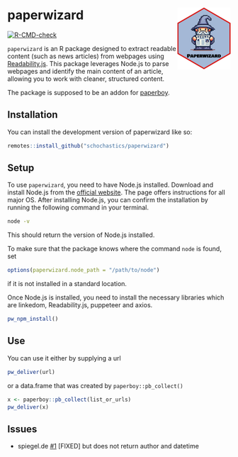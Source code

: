 
# paperwizard <img src="man/figures/logo.png" align="right" height="139" alt="" />

<!-- badges: start -->
[![R-CMD-check](https://github.com/schochastics/paperwizard/actions/workflows/R-CMD-check.yaml/badge.svg)](https://github.com/schochastics/paperwizard/actions/workflows/R-CMD-check.yaml)
<!-- badges: end -->

`paperwizard` is an R package designed to extract readable content (such as news
articles) from webpages using
[Readability.js](https://github.com/mozilla/readability). This package leverages
Node.js to parse webpages and identify the main content of an article, allowing
you to work with cleaner, structured content.

The package is supposed to be an addon for [paperboy](https://github.com/jbgruber/paperboy).

## Installation

You can install the development version of paperwizard like so:

``` r
remotes::install_github("schochastics/paperwizard")
```

## Setup

To use `paperwizard`, you need to have Node.js installed. Download and install Node.js from the [official
website](https://nodejs.org/en/download/package-manager). The page offers
instructions for all major OS. After installing Node.js, you can confirm the
installation by running the
following command in your terminal.
```bash
node -v
```
This should return the version of Node.js installed.

To make sure that the package knows where the command `node` is found, set 
```r
options(paperwizard.node_path = "/path/to/node")
```
if it is not installed in a standard location.

Once Node.js is installed, you need to install the necessary libraries which are
linkedom, Readability.js, puppeteer and axios.

```r
pw_npm_install()
```
## Use

You can use it either by supplying a url

```r
pw_deliver(url)
```

or a data.frame that was created by `paperboy::pb_collect()`
```r
x <- paperboy::pb_collect(list_or_urls)
pw_deliver(x)
```

## Issues 

- spiegel.de [#1](https://github.com/schochastics/paperwizard/issues/1) [FIXED]
  but does not return author and datetime
